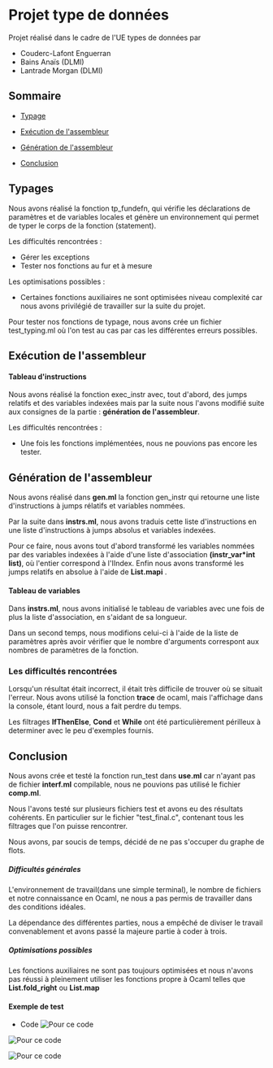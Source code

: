 # Projet type de données

Projet réalisé dans le cadre de l'UE types de données par
 * Couderc-Lafont Enguerran
 * Bains Anaïs (DLMI)
 * Lantrade Morgan (DLMI)

## Sommaire

* [Typage](#1)
  
* [Exécution de l'assembleur](#2)
 
* [Génération de l'assembleur](#3)
  
* [Conclusion](#4)
  

## Typages <a class="anchor" id="1"></a>

Nous avons réalisé la fonction tp_fundefn, qui vérifie les déclarations de paramètres et de variables locales
et génère un environnement qui permet de typer le corps de la fonction (statement).

Les difficultés rencontrées :
 * Gérer les exceptions
 * Tester nos fonctions au fur et à mesure

Les optimisations possibles :
 * Certaines fonctions auxiliaires ne sont optimisées niveau complexité car nous avons privilégié de travailler sur la suite du projet.


Pour tester nos fonctions de typage, nous avons crée un fichier test_typing.ml où l'on test au cas
par cas les différentes erreurs possibles.




## Exécution de l'assembleur <a class="anchor" id="2"></a>

#### Tableau d'instructions

Nous avons réalisé la fonction exec_instr avec, tout d'abord, des jumps relatifs et des variables indexées mais
par la suite nous l'avons modifié suite aux consignes de la partie : **génération de l'assembleur**.


Les difficultés rencontrées :
 * Une fois les fonctions implémentées, nous ne pouvions pas encore les tester.

## Génération de l'assembleur <a class="anchor" id="3"></a>

Nous avons réalisé dans **gen.ml** la fonction gen_instr qui retourne une liste d'instructions à jumps rélatifs et variables nommées.

Par la suite dans **instrs.ml**, nous avons traduis cette liste d'instructions en une liste d'instructions à jumps absolus et variables indexées.

Pour ce faire, nous avons tout d'abord transformé les variables nommées par des variables indexées à l'aide d'une
liste d'association **(instr_var*int list)**, où l'entier correspond à l'IIndex.
Enfin nous avons transformé les jumps relatifs en absolue à l'aide de **List.mapi** .



#### Tableau de variables

Dans **instrs.ml**, nous avons initialisé le tableau de variables avec une fois de plus la liste d'association,
en s'aidant de sa longueur.

Dans un second temps, nous modifions celui-ci à l'aide de la liste de paramètres après avoir vérifier que le nombre d'arguments correspont aux nombres de paramètres de la fonction.

### Les difficultés rencontrées 

Lorsqu'un résultat était incorrect, il était très difficile de trouver où se situait l'erreur. Nous avons utilisé
la fonction **trace** de ocaml, mais l'affichage dans la console, étant lourd, nous a fait perdre du temps.

Les filtrages **IfThenElse**, **Cond** et **While** ont été particulièrement périlleux à determiner avec le peu 
d'exemples fournis.


## Conclusion <a class="anchor" id="4"></a>

Nous avons crée et testé la fonction run_test dans **use.ml** car n'ayant pas de fichier **interf.ml** compilable,
nous ne pouvions pas utilisé le fichier **comp.ml**.

Nous l'avons testé sur plusieurs fichiers test et avons eu des résultats cohérents. En particulier sur le fichier "test_final.c", contenant tous les filtrages que l'on puisse rencontrer.

Nous avons, par soucis de temps, décidé de ne pas s'occuper du graphe de flots.

##### Difficultés générales

L'environnement de travail(dans une simple terminal), le nombre de fichiers et notre connaissance en Ocaml, ne nous
a pas permis de travailler dans des conditions idéales.

La dépendance des différentes parties, nous a empêché de diviser le travail convenablement et avons passé la majeure partie à coder à trois.

##### Optimisations possibles

Les fonctions auxiliaires ne sont pas toujours optimisées et nous n'avons pas réussi à pleinement utiliser les
fonctions propre à Ocaml telles que **List.fold_right** ou **List.map**

#### Exemple de test
  * Code
![Pour ce code](https://github.com/morganLantrade/Projet_types_de_donnees/tree/main/assets/code.png)

![Pour ce code](https://github.com/morganLantrade/Projet_types_de_donnees/tree/main/assets/lancement.png)

![Pour ce code](https://github.com/morganLantrade/Projet_types_de_donnees/tree/main/assets/console_after.png)









